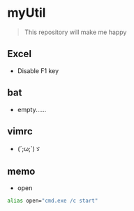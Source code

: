 # myUtil
> This repository will make me happy

## Excel
 - Disable F1 key

## bat
- empty......

## vimrc
- (´;ω;`)ゞ

## memo
- open

```bash
alias open="cmd.exe /c start"
```